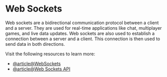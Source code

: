 # Web Sockets

Web sockets are a bidirectional communication protocol between a client and a server. They are used for real-time applications like chat, multiplayer games, and live data updates. Web sockets are also used to establish a connection between a server and a client. This connection is then used to send data in both directions.

Visit the following resources to learn more:

- [@article@WebSockets](https://en.wikipedia.org/wiki/WebSocket)
- [@article@Web Sockets API](https://developer.mozilla.org/en-US/docs/Web/API/WebSockets_API)